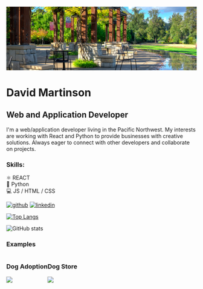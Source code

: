 
![Web and Application Developer](https://github.com/pdxdave/pdxdave/blob/main/github_banner.jpg)

# David Martinson
##  Web and Application Developer

I'm a web/application developer living in the Pacific Northwest.  My interests are working with React and Python to provide businesses with creative solutions.  Always eager to connect with other developers and collaborate on projects.  

### Skills:
⚛️  REACT    
🐍  Python    
💻  JS / HTML / CSS



[<img src='https://cdn.jsdelivr.net/npm/simple-icons@3.0.1/icons/github.svg' alt='github' height='40'>](https://github.com/pdxdave)  [<img src='https://cdn.jsdelivr.net/npm/simple-icons@3.0.1/icons/linkedin.svg' alt='linkedin' height='40'>](https://www.linkedin.com/in/dave-martinson-pdx/)  

[![Top Langs](https://github-readme-stats.vercel.app/api/top-langs/?username=pdxdave)](https://github.com/anuraghazra/github-readme-stats)

![GitHub stats](https://github-readme-stats.vercel.app/api?username=pdxdave&show_icons=true&count_private=true)  



### Examples
<div style="display: flex">
  <div>
    <h3>Dog Adoption</h3>
      <img src="https://github.com/pdxdave/pdxdave/blob/main/willow_creek.gif" width="350"/>
  </div>
  <div>
    <h3>Dog Store</h3>
    <img src="https://github.com/pdxdave/pdxdave/blob/main/paws_for_dogs.gif" width="350" />
  </div>
</div>










